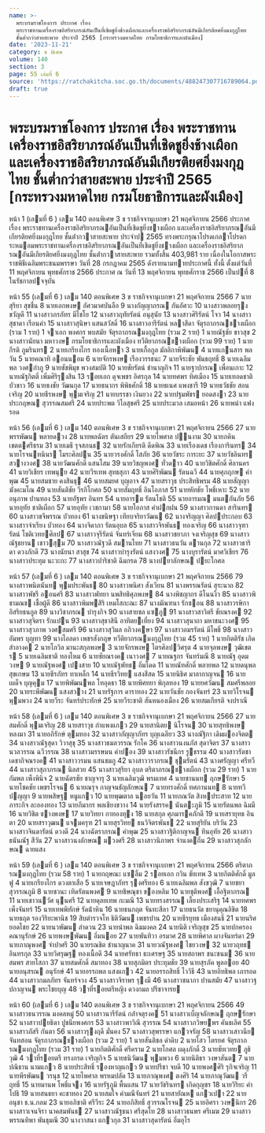 ```yaml
---
name: >-
  พระบรมราชโองการ ประกาศ เรื่อง
  พระราชทานเครื่องราชอิสริยาภรณ์อันเป็นที่เชิดชูยิ่งช้างเผือกและเครื่องราชอิสริยาภรณ์อันมีเกียรติยศยิ่งมงกุฎไทย
  ชั้นต่ำกว่าสายสะพาย ประจำปี 2565 [กระทรวงมหาดไทย กรมโยธาธิการและผังเมือง]
date: '2023-11-21'
category: ข พิเศษ
volume: 140
section: 3
page: 55 เล่มที่ 6
source: 'https://ratchakitcha.soc.go.th/documents/488247307716789064.pdf'
draft: true
---
```


# พระบรมราชโองการ ประกาศ เรื่อง พระราชทานเครื่องราชอิสริยาภรณ์อันเป็นที่เชิดชูยิ่งช้างเผือกและเครื่องราชอิสริยาภรณ์อันมีเกียรติยศยิ่งมงกุฎไทย ชั้นต่ำกว่าสายสะพาย ประจำปี 2565 [กระทรวงมหาดไทย กรมโยธาธิการและผังเมือง]

หน้า 1 (เลมที่ 6 ) เลม 140 ตอนพิเศษ 3 ข ราชกิจจานุเบกษา 21 พฤศจิกายน 2566 ประกาศ เรื่อง พระราชทานเครื่องราชอิสริยาภรณอันเป็นที่เชิดชูยิ่งชางเผือก และเครื่องราชอิสริยาภรณอันมีเกียรติยศยิ่งมงกุฎไทย ชั้นต่ํากวาสายสะพาย ประจําป 2565 ทรงพระกรุณาโปรดเกลาโปรดกระหมอมพระราชทานเครื่องราชอิสริยาภรณอันเป็นที่เชิดชูยิ่งชางเผือก และเครื่องราชอิสริยาภรณอันมีเกียรติยศยิ่งมงกุฎไทย ชั้นต่ํากวาสายสะพาย รวมทั้งสิ้น 403,981 ราย เนื่องในโอกาสพระราชพิธีเฉลิมพระชนมพรรษา วันที่ 28 กรกฎาคม 2565 ดังรายนามทายประกาศนี้ ทั้งนี้ ตั้งแต่วันที่ 11 พฤศจิกายน พุทธศักราช 2566 ประกาศ ณ วันที่ 13 พฤศจิกายน พุทธศักราช 2566 เป็นปที่ 8 ในรัชกาลปจจุบัน

หน้า 55 (เลมที่ 6 ) เลม 140 ตอนพิเศษ 3 ข ราชกิจจานุเบกษา 21 พฤศจิกายน 2566 7 นายสุริยา สุขชื่น 8 นายเอกพงษ อัศวมาศบันลือ 9 นางกัญญาภรณ กันอัศวะ 10 นางสาวพลอยรุง ขวัญดี 11 นางสาวภรภัทร มีไชโย 12 นางสาวฤทัยรัตน์ อนุสุนัย 13 นางสาวศิริรัตน์ โจว 14 นางสาวสุชาดา เรือนคํา 15 นางสาวสุนิษา แสนสวัสดิ์ 16 นางสาวอารีรัตน์ หลาสีดา จัตุรถาภรณชางเผือก (รวม 1 ราย) 1 จาเอก พงศกร พบสมัย จัตุรถาภรณมงกุฎไทย (รวม 2 ราย) 1 นายณัฐชัย ขาวสุข 2 นางสาวนัยนา มหาวงษ กรมโยธาธิการและผังเมือง ทวีติยาภรณชางเผือก (รวม 99 ราย) 1 นายกีรติ ภูมรินทร 2 นายเกรียงไกร ทองเนื้อหา 3 นายเกื้อกูล มัลลิกาพิพัฒน 4 นายแกนสาร พลวัน 5 นายคณาทิ ออนนอม 6 นายจักรพงษ เรืองวรรธนะ 7 นายจีระชัย พันธฤทธิ์ 8 นายเฉลิมพล วงศกําภู 9 นายชัชพิมุข พวงสมบัติ 10 นายชัยรัตน์ ชํานาญกิจ 11 นายฐาปกรณ เพื่อนเกาะ 12 นายณัฐกิตติ์ เพิ่มศิริรุงสิน 13 รอยเอก ดุจเพชร อิศรกุล 14 นายทศพร ทิศเมือง 15 นายเทอดชาติ บัวขาว 16 นายธงชัย วัฒนกุล 17 นายธนากร พิพิธศักดิ์ 18 นายธเนศ แพงชารี 19 นายธวัชชัย สอนเจริญ 20 นายธีรพงษ พุมเจริญ 21 นายบรรชา เงินยวง 22 นายปฐมพัชร ยอดสงา 23 นายประกฤษณ สุวรรณสมศรี 24 นายประพต วิไลสุขศรี 25 นายประมวล เสมอหน้า 26 นายพนํา แฟงรอด

หน้า 56 (เลมที่ 6 ) เลม 140 ตอนพิเศษ 3 ข ราชกิจจานุเบกษา 21 พฤศจิกายน 2566 27 นายพรรพัฒน พลายดวง 28 นายพลฉัตร ตันเสถียร 29 นายไพศาล ปนงาม 30 นายภคิน เขตตศรีธรม 31 นายเมธี รุจสกนธ 32 นายรักเกียรติ ดีดพิณ 33 นายเรืองเดช เรืองการินทร 34 นายโรจนทนินร โมระศิลปน 35 นายวรงศักดิ์ โสภัย 36 นายวัชระ การะยะ 37 นายวัชลินทร สวางวงศ 38 นายวัฒนศักดิ์ แสนโสม 39 นายวิชญพงศ ทั่วดาว 40 นายวิชิตศักดิ์ ศิลานคร 41 นายวิเชียร เทพนุย 42 นายวีรเทพ สุทธสุภา 43 นายศิริพัฒน รัตนฉวี 44 นายศุภฤกษ คําพุฒ 45 นายสมชาย คงสินธุ 46 นายสมยศ บุญอาจ 47 นายสราวุธ ประสิทธิพรม 48 นายสัญญา ฆังคะมโณ 49 นายสันติชัย วีรกิโกศล 50 นายสัมฤทธิ์ อินโอภาส 51 นายหัทชัย โพธิ์เหาะ 52 นายอนุภาพ ปานทอง 53 นายอัฐพร อินทร 54 นายอารม รัตนโชติ 55 นายอารมณ มนตกันภัย 56 นายอุทัย ชาติเผือก 57 นายอุทัย เวชกามา 58 นายโอภาส คําฝกฝน 59 นางสาวกานดา สารินทร 60 นางสาวขจีพรรณ บัวทอง 61 นางขนิษฐา เทียบจริยาวัฒน 62 นางจริญญา ศิลปประกอบ 63 นางสาวจําเรียง บัวทอง 64 นางจิดาภา รัตนอุบล 65 นางสาวจิรพันธ ทองเจริญ 66 นางสาวจุฑารัตน์ โชติเวทยศิลป 67 นางสาวจุรีรัตน์ จันทร์เจียม 68 นางสาวชยาภา จงเจริญสุข 69 นางสาวณัฐธยาน เชาวสุม 70 นางสาวณัฐวดี สมานไทย 71 นางสาวธนวัน ดานกุล 72 นางสาวธาริดา ดวงภักดี 73 นางนัยนา สาสุข 74 นางสาวบํารุงรัตน์ แสงวงศ 75 นางบุรารัตน์ มาศวิเชียร 76 นางสาวประทุม นะวะกะ 77 นางสาวปาริชาติ ฉิมกรด 78 นางปยาลักษณ ปยะโกศล

หน้า 57 (เลมที่ 6 ) เลม 140 ตอนพิเศษ 3 ข ราชกิจจานุเบกษา 21 พฤศจิกายน 2566 79 นางสาวพนิตนันท พุมประพันธ 80 นางสาวพนิศา สังเวียน 81 นางพรรณรัตน์ สุระนาถ 82 นางสาวพัชรี ออนศรี 83 นางสาวพัทยา นพสิทธิศุภพงษ 84 นางพิชญากร ดีโนนงิ้ว 85 นางสาวพิชามณช เชื้อผู้ดี 86 นางสาวพิมพสิริ เหมโสกะณะ 87 นางมัณฑนา รักซอน 88 นางสาวรษิกา อิสริยธนกูล 89 นางวิชาภรณ บํารุงกิจ 90 นางสายชล แซภู 91 นางสาวสาวิตรี ชัยณรงค 92 นางสาวสุจิตรา รักแปน 93 นางสาวสุธาสินี อาทิตยเที่ยง 94 นางสาวสุนาถา มหาชนะวงศ 95 นางสาวสุวภาพ วงศสมศรี 96 นางสาวสุวิมล อภิวงคษา 97 นางสาวอมรรัตน์ มีโพธิ์ 98 นางสาวอัมพร บุญทา 99 นางไอลดา เพชรสังกฤษ ทวีติยาภรณมงกุฎไทย (รวม 45 ราย) 1 นายกิตติรัช เกิดสําอางค 2 นายโกวิล มานะสกุลพงษ 3 นายจักรพงษ ไตรศิลปวิศรุต 4 นายจุลพงษ วุฒิเขตร 5 นายเฉลิมชาติ ทองไหม 6 นายชัยณรงค เนาวงศ 7 นายณฐกร จันทร์มณี 8 นายณัฐ อุดมวงษ 9 นายณัฐพงศ เปงสาย 10 นายณัฐพัทธ อิ่มโดด 11 นายณัทศักดิ์ พลายพล 12 นายดนุพล สุขเกษม 13 นายธีรภัทร ทาเหล็ก 14 นายธีรวิทย แสงสีสด 15 นายนิธิศ มาลากาญจน 16 นายเผด็จ บุญคุม 17 นายพิพัฒนพล โทอุดธา 18 นายพิศทยา พิกุลทอง 19 นายยศวัฒน สมศรีพลอย 20 นายระพีพัฒน แสงสวาง 21 นายรัฐการ ดาราทอง 22 นายวันชัย กองจันทร์ 23 นายวิโรจน พุมพวง 24 นายวีระ จันทร์ประทักษ์ 25 นายวีระชาติ สันหนองเมือง 26 นายสมเกียรติ จงปราณี

หน้า 58 (เลมที่ 6 ) เลม 140 ตอนพิเศษ 3 ข ราชกิจจานุเบกษา 21 พฤศจิกายน 2566 27 นายสมศักดิ์ พุมเจริญ 28 นายสราวุธ กําแพงแกว 29 นายสานิตย นิโรจน 30 นายสุทธิพงษ หลงมา 31 นายอภิรักษ์ ตุมทอง 32 นางสาวกัญญาภัทร บุญเฉลียว 33 นางณัฐิกา เดิมผองจิตต 34 นางสาวณัฐสุดา วิวาสุขุ 35 นางสาวธมลวรรณ รักโค 36 นางสาวนงนภัส สุดาจิตร 37 นางสาวนวลวรรณ ฉวีวรรณ 38 นางสาวมรรษมน คําปอง 39 นางสาวรัชนีกร รูธรรม 40 นางสาวรัตชา เดชากิจณรงค 41 นางสาววรมน แสนชมภู 42 นางสาววราภรณ ชุมรัตน์ 43 นางศรัญญา ศรีทวี 44 นางสาวสุภาภรณ นิลสวย 45 นางสาวสุริยา อุบล ตริตาภรณชางเผือก (รวม 29 ราย) 1 นายกัมพล เพ็งพินิจ 2 นายฉัตรชัย ชาญจารุ 3 นายเฉลิมวุฒิ พรมเทศ 4 นายชานนท ฤกษรักษา 5 นายโชคชัย เพชรโรจน 6 นายณรุจ กาญจนธัญลักษณ 7 นายทรงศักดิ์ ทศภานนท 8 นายทวี ปญญา 9 นายพสิษฐ หนูแกว 10 นายพุฒตาล นอยวัน 11 นายภณวัต สิงหประสาท 12 นายภาระกิจ ละอองทอง 13 นายภีมากร พลเชียงขวาง 14 นายรังสรรค นันตะภูมิ 15 นายรัตนพล ฉิมมี 16 นายวิชิต ชางพงษ 17 นายวิทยา กาทองทุง 18 นายสกุล ศุภมารคภักดี 19 นายสรายุทธ อินตา 20 นายสราวุฒน แจมครุฑ 21 นายสุรวิทย ธนวิจิตรพันธ 22 นายสุริยัน บริวัน 23 นางสาวจินดารัตน์ ดวงดี 24 นางฉัตราภรณ คําพุฒ 25 นางสาวฐิติกาญจน ทินอุทัย 26 นางสาวธนันณัฐ สีวัน 27 นางสาวนงลักษณ มวงศรี 28 นางสาวนิภาพร จํานงคถิ่น 29 นางสาวสุภลักษณ ฉายแสง

หน้า 59 (เลมที่ 6 ) เลม 140 ตอนพิเศษ 3 ข ราชกิจจานุเบกษา 21 พฤศจิกายน 2566 ตริตาภรณมงกุฎไทย (รวม 58 ราย) 1 นายกฤษณะ แซลิ้ม 2 รอยเอก กวิน ชัยเทพ 3 นายกิตติศักดิ์ มูลฟู 4 นายเกรียงไกร ดวงตาเสือ 5 นายเจษฎาภัทร รุงศรีทอง 6 นายเฉลิมพล สังขวุฒิ 7 นายชยา สุวรรณภูมิ 8 นายชวนะ เทิดรัตนพงศ 9 นายชิษณุชา ของหลิม 10 นายชุติพงศ เอื้อฐิตาภรณ 11 นายเชาวนวัศ นุนศรี 12 นายดุลยเทพ กะมณี 13 นายทรงสรรณ เลี้ยงประเสริฐ 14 นายทศพร เพ็งจันทร์ 15 นายเทพพิทักษ์ รัดน้ําหิน 16 นายธนกฤต จันทะสีลา 17 นายธนวัต ชยานุคุณลิขิต 18 นายธฤต รองวิริยะพานิช 19 สิบตํารวจโท ธิติวัฒน เพชรปาน 20 นายธีรยุทธ เมืองสนธิ์ 21 นายนริศ ยอดไชย 22 นายนวพัฒน ลําดวน 23 นายนําพล ฉิมมงคล 24 นายนิติ เจริญสุข 25 นายปกครอง คณานุรักษ์ 26 นายพงษพัฒน อิ่มนอย 27 นายพันทิวา อรมาศ 28 นายพิศาล ผางจันทร์ดา 29 นายภาณุพงศ จําปาศรี 30 นายรณชิต ชํานาญนาค 31 นายวณัฐพงศ ไชยวงษ 32 นายวฤทธ อินทรกุล 33 นายวิศรุฒฐ ทองเนื้อดี 34 นายศรัทธา ธะเศรษฐ 35 นายสถาพร ชนะชนม 36 นายสมพร สายโสภา 37 นายสมศักดิ์ สมาทอง 38 นายสุภมิตร ประทุมชัย 39 นายสุรภัค พูลออย 40 นายอนุสรณ อนุรักษ์ 41 นายอรรถพล แสงแกว 42 นายอรรถสิทธิ์ ไววิธี 43 นายอิทธิพล เภารอด 44 นางสาวกมลภัทร จันทร์จวง 45 นางสาวจิราพร รุงมี 46 นางสาวชนาภา ปานสมัย 47 นางสาวฐปกาญจน พระไชยบุญ 48 วาที่รอยตรีหญิง ดวงกมล ปรีชาจารย

หน้า 60 (เลมที่ 6 ) เลม 140 ตอนพิเศษ 3 ข ราชกิจจานุเบกษา 21 พฤศจิกายน 2566 49 นางสาวธนวรรณ มงคลหมู่ 50 นางสาวนารีรัตน์ กล่ําจตุรงค 51 นางสาวเบ็ญจลักษณ ฤกษรักษา 52 นางสาวปยธิดา ปูชนียพงศกร 53 นางสาวพาวิณี สุวรรณ 54 นางสาวภวิษยพร คันธเลิศ 55 นางสาวภัสรี กันตา 56 นางสาวรุงฤดี มั่นคง 57 นางสาวสุพรรษา แกวจรัญ 58 นางสาวเสาวนีย จันทสอน จัตุรถาภรณชางเผือก (รวม 2 ราย) 1 นายสันติชล ดําดิบ 2 นายไสว ไตรยศ จัตุรถาภรณมงกุฎไทย (รวม 31 ราย) 1 นายกิตติศักดิ์ ศรีคราม 2 นายโกศล ผดุงภักดิ์ 3 นายชัยเวทย ภูธิวุฒิ 4 วาที่รอยตรี ทรงกรด เจริญกิจ 5 นายธนิวัฒน พุมพวง 6 นายนิติธร วงษาสันต 7 นายปณิธาน นามแกว 8 นายประสิทธิ์ รองหาญแกว 9 นายปรีชา จบดี 10 นายพงศศิริ รุกิจเจริญ 11 นายพีรพัฒน วรนุช 12 นายไพศาล พรหมปลัด 13 นายภาณุพงศ ตงศิริ 14 นายภาณุวัฒน วรีฤทธิ์ 15 นายมานพ โพธิ์แจง 16 นายรัฐภูมิ พื้นแสน 17 นายวัชรินทร เกิดกุญชร 18 นายวิริยะ คําโปธิ 19 นายสนธยา คะชาทอง 20 นายสมใจ คํามณีจันทร์ 21 นายสายัณห แกวเปา 22 นายอนุชา ธ.น.กลม 23 นายอภิชาติ ศรีวีระ 24 นายอภิสิทธิ์ สุวรรณโรจน 25 นายอิศรา วงษนิกร 26 นางสาวเจนจิรา นาคสมพันธ 27 นางสาวณัฐธนา ศรีสุดโท 28 นางสาวธนพร ศรีเมฆ 29 นางสาวพรรณทิพา พันธุมณี 30 นางวาสนา แกวกุล 31 นางสาวสุดารัตน์ อิ่มอุไร
